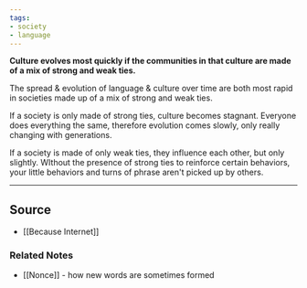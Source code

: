```yaml
---
tags:
- society
- language
---
```

**Culture evolves most quickly if the communities in that culture are made of a mix of strong and weak ties.**

The spread & evolution of language & culture over time are both most rapid in societies made up of a mix of strong and weak ties. 

If a society is only made of strong ties, culture becomes stagnant. Everyone does everything the same, therefore evolution comes slowly, only really changing with generations.

If a society is made of only weak ties, they influence each other, but only slightly. WIthout the presence of strong ties to reinforce certain behaviors, your little behaviors and turns of phrase aren't picked up by others. 

---

## Source
- [[Because Internet]]

### Related Notes
- [[Nonce]] - how new words are sometimes formed